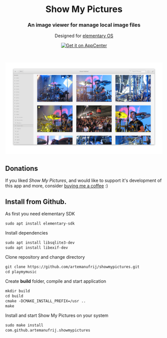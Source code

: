 <div>
  <h1 align="center">Show My Pictures</h1>
  <h3 align="center">An image viewer for manage local image files</h3>
  <p align="center">Designed for <a href="https://elementary.io"> elementary OS</p>
</div>
<p align="center">
  <a href="https://appcenter.elementary.io/com.github.artemanufrij.showmypictures">
    <img src="https://appcenter.elementary.io/badge.svg" alt="Get it on AppCenter">
  </a>
</p>

<br/>

![screenshot](Screenshot.png)

## Donations
If you liked _Show My Pictures_, and would like to support it's development of this app and more, consider [buying me a coffee](https://www.paypal.me/ArtemAnufrij) :) 

## Install from Github.

As first you need elementary SDK
```
sudo apt install elementary-sdk
```

Install dependencies
```
sudo apt install libsqlite3-dev
sudo apt install libexif-dev
```

Clone repository and change directory
```
git clone https://github.com/artemanufrij/showmypictures.git
cd playmymusic
```

Create **build** folder, compile and start application
```
mkdir build
cd build
cmake -DCMAKE_INSTALL_PREFIX=/usr ..
make
```

Install and start Show My Pictures on your system
```
sudo make install
com.github.artemanufrij.showmypictures
```

